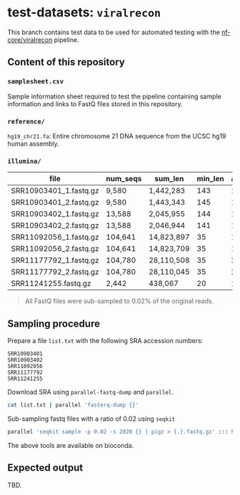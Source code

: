 # test-datasets: `viralrecon`

This branch contains test data to be used for automated testing with the [nf-core/viralrecon](https://github.com/nf-core/viralrecon) pipeline.

## Content of this repository

### `samplesheet.csv`

Sample information sheet required to test the pipeline containing sample information and links to FastQ files stored in this repository.

### `reference/`

`hg19_chr21.fa`: Entire chromosome 21 DNA sequence from the UCSC hg19 human assembly.

### `illumina/`

| file                    | num_seqs | sum_len    | min_len | avg_len | max_len | file_size | Sequencer   | LibrarySource      |
|-------------------------|----------|------------|---------|---------|---------|-----------|-------------|--------------------|
| SRR10903401_1.fastq.gz  |    9,580 |  1,442,283 |     143 |   150.6 |     151 |      665K | PE Illumina | Metatranscriptomic |
| SRR10903401_2.fastq.gz  |    9,580 |  1,443,343 |     145 |   150.7 |     151 |      751K | PE Illumina | Metatranscriptomic |
| SRR10903402_1.fastq.gz  |   13,588 |  2,045,955 |     144 |   150.6 |     151 |      991K | PE Illumina | Metatranscriptomic |
| SRR10903402_2.fastq.gz  |   13,588 |  2,046,944 |     141 |   150.6 |     151 |      1.2M | PE Illumina | Metatranscriptomic |
| SRR11092056_1.fastq.gz  |  104,641 | 14,823,897 |      35 |   141.7 |     151 |      9.7M | PE Illumina | Metagenomics       |
| SRR11092056_2.fastq.gz  |  104,641 | 14,823,709 |      35 |   141.7 |     151 |      11M  | PE Illumina | Metagenomics       |
| SRR11177792_1.fastq.gz  |  104,780 | 28,110,508 |      35 |   268.3 |     301 |      15M  | PE Illumina | Genomic            |
| SRR11177792_2.fastq.gz  |  104,780 | 28,110,045 |      35 |   268.3 |     301 |      16M  | PE Illumina | Genomic            |
| SRR11241255.fastq.gz    |    2,442 |    438,067 |      20 |   179.4 |     185 |      86K  | SE Illumina | Viral RNA          |

> All FastQ files were sub-sampled to 0.02% of the original reads.

## Sampling procedure

Prepare a file `list.txt` with the following SRA accession numbers:

```
SRR10903401
SRR10903402
SRR11092056
SRR11177792
SRR11241255
```

Download SRA using `parallel-fastq-dump` and `parallel`.

```bash
cat list.txt | parallel 'fasterq-dump {}'
```

Sub-sampling fastq files with a ratio of 0.02 using `seqkit`

```bash
parallel 'seqkit sample -p 0.02 -s 2020 {} | pigz > {.}.fastq.gz' ::: SRR*
```

The above tools are available on bioconda.

## Expected output

TBD.

